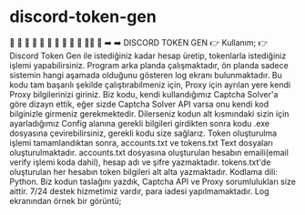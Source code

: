 # discord-token-gen

🌟 🌟 🌟 🌟 🌟 🌟 🌟 🌟 🌟 🌟 🌟🌟 🌟 
➡️ ➡️  DISCORD TOKEN GEN
👉 Kullanım;
👉 Discord Token Gen ile istediğiniz kadar hesap üretip, tokenlarla istediğiniz işlemi yapabilirsiniz. Program arka planda çalışmaktadır, ön planda sadece sistemin hangi aşamada olduğunu gösteren log ekranı bulunmaktadır. Bu kodu tam başarılı şekilde çalıştırabilmeniz için, Proxy için ayrılan yere kendi Proxy bilgilerinizi giriniz. Biz kodu, kendi kullandığımız Captcha Solver'a göre dizayn ettik, eğer sizde Captcha Solver API varsa onu kendi kod bilginizle girmeniz gerekmektedir. Dilerseniz kodun alt kısmındaki sizin için ayarladığımız Config alanına gerekli bilgileri girdikten sonra kodu .exe dosyasına çevirebilirsiniz, gerekli kodu size sağlarız. Token oluşturulma işlemi tamamlandıktan sonra, accounts.txt ve tokens.txt Text dosyaları oluşturulmaktadır. accounts.txt dosyasına oluşturulan hesabın emaili(email verify işlemi koda dahil), hesap adı ve şifre yazmaktadır. tokens.txt'de oluşturulan her hesabın token bilgileri alt alta yazmaktadır. Kodlama dili: Python. Biz kodun taslağını yazdık, Captcha API ve Proxy sorumlulukları size aittir. 7/24 destek hizmetimiz vardır, para iadesi yapılmamaktadır. Log ekranından örnek bir görüntü;
